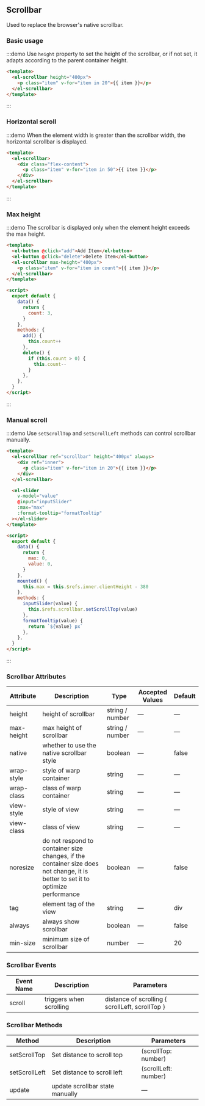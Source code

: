 ## Scrollbar

Used to replace the browser's native scrollbar.

### Basic usage

:::demo Use `height` property to set the height of the scrollbar, or if not set, it adapts according to the parent container height.

```html
<template>
  <el-scrollbar height="400px">
    <p class="item" v-for="item in 20">{{ item }}</p>
  </el-scrollbar>
</template>
```

:::

### Horizontal scroll

:::demo When the element width is greater than the scrollbar width, the horizontal scrollbar is displayed.

```html
<template>
  <el-scrollbar>
    <div class="flex-content">
      <p class="item" v-for="item in 50">{{ item }}</p>
    </div>
  </el-scrollbar>
</template>
```

:::

### Max height

:::demo The scrollbar is displayed only when the element height exceeds the max height.

```html
<template>
  <el-button @click="add">Add Item</el-button>
  <el-button @click="delete">Delete Item</el-button>
  <el-scrollbar max-height="400px">
    <p class="item" v-for="item in count">{{ item }}</p>
  </el-scrollbar>
</template>

<script>
  export default {
    data() {
      return {
        count: 3,
      }
    },
    methods: {
      add() {
        this.count++
      },
      delete() {
        if (this.count > 0) {
          this.count--
        }
      },
    },
  }
</script>
```

:::

### Manual scroll

:::demo Use `setScrollTop` and `setScrollLeft` methods can control scrollbar manually.

```html
<template>
  <el-scrollbar ref="scrollbar" height="400px" always>
    <div ref="inner">
      <p class="item" v-for="item in 20">{{ item }}</p>
    </div>
  </el-scrollbar>

  <el-slider
    v-model="value"
    @input="inputSlider"
    :max="max"
    :format-tooltip="formatTooltip"
  ></el-slider>
</template>

<script>
  export default {
    data() {
      return {
        max: 0,
        value: 0,
      }
    },
    mounted() {
      this.max = this.$refs.inner.clientHeight - 380
    },
    methods: {
      inputSlider(value) {
        this.$refs.scrollbar.setScrollTop(value)
      },
      formatTooltip(value) {
        return `${value} px`
      },
    },
  }
</script>
```

:::

### Scrollbar Attributes

| Attribute  | Description                                                                                                                     | Type            | Accepted Values | Default |
| ---------- | ------------------------------------------------------------------------------------------------------------------------------- | --------------- | --------------- | ------- |
| height     | height of scrollbar                                                                                                             | string / number | —               | —       |
| max-height | max height of scrollbar                                                                                                         | string / number | —               | —       |
| native     | whether to use the native scrollbar style                                                                                       | boolean         | —               | false   |
| wrap-style | style of warp container                                                                                                         | string          | —               | —       |
| wrap-class | class of warp container                                                                                                         | string          | —               | —       |
| view-style | style of view                                                                                                                   | string          | —               | —       |
| view-class | class of view                                                                                                                   | string          | —               | —       |
| noresize   | do not respond to container size changes, if the container size does not change, it is better to set it to optimize performance | boolean         | —               | false   |
| tag        | element tag of the view                                                                                                         | string          | —               | div     |
| always     | always show scrollbar                                                                                                           | boolean         | —               | false   |
| min-size   | minimum size of scrollbar                                                                                                       | number          | —               | 20      |

### Scrollbar Events

| Event Name | Description             | Parameters                                      |
| ---------- | ----------------------- | ----------------------------------------------- |
| scroll     | triggers when scrolling | distance of scrolling { scrollLeft, scrollTop } |

### Scrollbar Methods

| Method        | Description                     | Parameters           |
| ------------- | ------------------------------- | -------------------- |
| setScrollTop  | Set distance to scroll top      | (scrollTop: number)  |
| setScrollLeft | Set distance to scroll left     | (scrollLeft: number) |
| update        | update scrollbar state manually | —                    |
